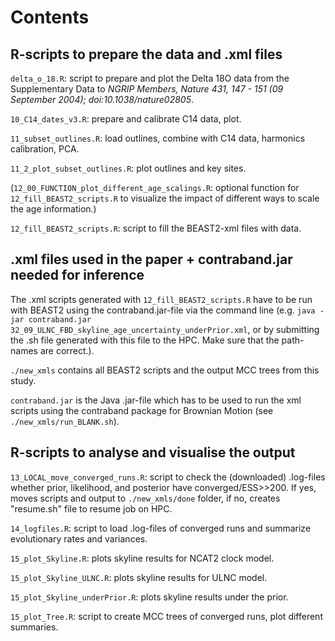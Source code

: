 # Contents

## R-scripts to prepare the data and .xml files

`delta_o_18.R`: script to prepare and plot the Delta 18O data from the Supplementary Data to _NGRIP Members, Nature 431, 147 - 151 (09 September 2004); doi:10.1038/nature02805_.

`10_C14_dates_v3.R`: prepare and calibrate C14 data, plot.
	
`11_subset_outlines.R`: load outlines, combine with C14 data, harmonics calibration, PCA.
	
`11_2_plot_subset_outlines.R`: plot outlines and key sites.

(`12_00_FUNCTION_plot_different_age_scalings.R`: optional function for `12_fill_BEAST2_scripts.R` to visualize the impact of different ways to scale the age information.)

`12_fill_BEAST2_scripts.R`: script to fill the BEAST2-xml files with data. 

## .xml files used in the paper + contraband.jar needed for inference

The .xml scripts generated with `12_fill_BEAST2_scripts.R` have to be run with BEAST2 using the contraband.jar-file via the command line (e.g. `java -jar contraband.jar 32_09_ULNC_FBD_skyline_age_uncertainty_underPrior.xml`, or by submitting the .sh file generated with this file to the HPC. Make sure that the path-names are correct.). 

`./new_xmls` contains all BEAST2 scripts and the output MCC trees from this study.

`contraband.jar` is the Java .jar-file which has to be used to run the xml scripts using the contraband package for Brownian Motion (see `./new_xmls/run_BLANK.sh`).

## R-scripts to analyse and visualise the output
`13_LOCAL_move_converged_runs.R`: script to check the (downloaded) .log-files whether prior, likelihood, and posterior have converged/ESS>>200. If yes, moves scripts and output to `./new_xmls/done` folder, if no, creates "resume.sh" file to resume job on HPC. 

`14_logfiles.R`: script to load .log-files of converged runs and summarize evolutionary rates and variances.
	
`15_plot_Skyline.R`: plots skyline results for NCAT2 clock model.
	
`15_plot_Skyline_ULNC.R`: plots skyline results for ULNC model.
	
`15_plot_Skyline_underPrior.R`: plots skyline results under the prior.
	
`15_plot_Tree.R`: script to create MCC trees of converged runs, plot different summaries.
